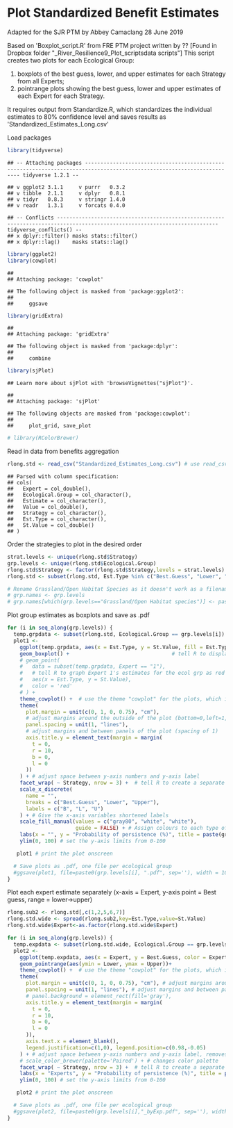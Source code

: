 Plot Standardized Benefit Estimates
================
Adapted for the SJR PTM by Abbey Camaclang
28 June 2019

Based on 'Boxplot\_script.R' from FRE PTM project written by ?? \[Found in Dropbox folder "\_River\_Resilience9\_Plot\_scriptsdata scripts"\] This script creates two plots for each Ecological Group:
1) boxplots of the best guess, lower, and upper estimates for each Strategy from all Experts;
2) pointrange plots showing the best guess, lower and upper estimates of each Expert for each Strategy.

It requires output from Standardize.R, which standardizes the individual estimates to 80% confidence level and saves results as 'Standardized\_Estimates\_Long.csv'

Load packages

``` r
library(tidyverse)
```

    ## -- Attaching packages ----------------------------------------------------------------------------------------------------------------------- tidyverse 1.2.1 --

    ## v ggplot2 3.1.1     v purrr   0.3.2
    ## v tibble  2.1.1     v dplyr   0.8.1
    ## v tidyr   0.8.3     v stringr 1.4.0
    ## v readr   1.3.1     v forcats 0.4.0

    ## -- Conflicts -------------------------------------------------------------------------------------------------------------------------- tidyverse_conflicts() --
    ## x dplyr::filter() masks stats::filter()
    ## x dplyr::lag()    masks stats::lag()

``` r
library(ggplot2)
library(cowplot)
```

    ## 
    ## Attaching package: 'cowplot'

    ## The following object is masked from 'package:ggplot2':
    ## 
    ##     ggsave

``` r
library(gridExtra)
```

    ## 
    ## Attaching package: 'gridExtra'

    ## The following object is masked from 'package:dplyr':
    ## 
    ##     combine

``` r
library(sjPlot)
```

    ## Learn more about sjPlot with 'browseVignettes("sjPlot")'.

    ## 
    ## Attaching package: 'sjPlot'

    ## The following objects are masked from 'package:cowplot':
    ## 
    ##     plot_grid, save_plot

``` r
# library(RColorBrewer)
```

Read in data from benefits aggregation

``` r
rlong.std <- read_csv("Standardized_Estimates_Long.csv") # use read_csv to make sure factors read in as character
```

    ## Parsed with column specification:
    ## cols(
    ##   Expert = col_double(),
    ##   Ecological.Group = col_character(),
    ##   Estimate = col_character(),
    ##   Value = col_double(),
    ##   Strategy = col_character(),
    ##   Est.Type = col_character(),
    ##   St.Value = col_double()
    ## )

Order the strategies to plot in the desired order

``` r
strat.levels <- unique(rlong.std$Strategy)
grp.levels <- unique(rlong.std$Ecological.Group)
rlong.std$Strategy <- factor(rlong.std$Strategy,levels = strat.levels)
rlong.std <- subset(rlong.std, Est.Type %in% c("Best.Guess", "Lower", "Upper")) # Subset to remove confidence estimates

# Rename Grassland/Open Habitat Species as it doesn't work as a filename as is (now done in combineTables.R instead)
# grp.names <- grp.levels
# grp.names[which(grp.levels=="Grassland/Open Habitat species")] <- paste0("Grassland Species")
```

Plot group estimates as boxplots and save as .pdf

``` r
for (i in seq_along(grp.levels)) {
  temp.grpdata <- subset(rlong.std, Ecological.Group == grp.levels[i])
  plot1 <-
    ggplot(temp.grpdata, aes(x = Est.Type, y = St.Value, fill = Est.Type)) + # using the data Ecological group, graph Estimate Type on x-axis and St.Value on y-axis, and colour the boxplots by estimate type
    geom_boxplot() +                                 # tell R to display data in boxplot form
    # geom_point(
    #   data = subset(temp.grpdata, Expert == "1"),
    #   # tell R to graph Expert 1's estimates for the ecol grp as red datapoints on top of the boxplots (keeping Estimate Type on x-axis and St.Value on y-axis)
    #   aes(x = Est.Type, y = St.Value),
    #   color = 'red'
    # ) +
    theme_cowplot() +  # use the theme "cowplot" for the plots, which is a nice minimalist theme
    theme(
      plot.margin = unit(c(0, 1, 0, 0.75), "cm"),
      # adjust margins around the outside of the plot (bottom=0,left=1,top=0,right=0.5)
      panel.spacing = unit(1, "lines"),
      # adjust margins and between panels of the plot (spacing of 1)
      axis.title.y = element_text(margin = margin(
        t = 0,
        r = 10,
        b = 0,
        l = 0
      ))
    ) + # adjust space between y-axis numbers and y-axis label
    facet_wrap( ~ Strategy, nrow = 3) +  # tell R to create a separate panel of estimates for each management strategy
    scale_x_discrete(
      name = "",
      breaks = c("Best.Guess", "Lower", "Upper"),
      labels = c("B", "L", "U")
    ) + # Give the x-axis variables shortened labels
    scale_fill_manual(values = c("gray80", "white", "white"),
                      guide = FALSE) + # Assign colours to each type of estimate and don't show a legend
    labs(x = "", y = "Probability of persistence (%)", title = paste(grp.levels[i])) +  # put a horizontal label for the species group on the y axis
    ylim(0, 100) # set the y-axis limits from 0-100

   plot1 # print the plot onscreen

  # Save plots as .pdf, one file per ecological group
  #ggsave(plot1, file=paste0(grp.levels[i], ".pdf", sep=''), width = 10, height = 8, units = "in")
}
```

Plot each expert estimate separately (x-axis = Expert, y-axis point = Best guess, range = lower-&gt;upper)

``` r
rlong.sub2 <- rlong.std[,c(1,2,5,6,7)]
rlong.std.wide <- spread(rlong.sub2,key=Est.Type,value=St.Value)
rlong.std.wide$Expert<-as.factor(rlong.std.wide$Expert)

for (i in seq_along(grp.levels)) {
  temp.expdata <- subset(rlong.std.wide, Ecological.Group == grp.levels[i])
  plot2 <-
    ggplot(temp.expdata, aes(x = Expert, y = Best.Guess, color = Expert)) + # using the data Ecological group, graph Estimate Type on x-axis and St.Value on y-axis, and colour the boxplots by estimate type
    geom_pointrange(aes(ymin = Lower, ymax = Upper))+
    theme_cowplot() +  # use the theme "cowplot" for the plots, which is a nice minimalist theme
    theme(
      plot.margin = unit(c(0, 1, 0, 0.75), "cm"), # adjust margins around the outside of the plot (bottom=0,left=1,top=0,right=0.5)
      panel.spacing = unit(1, "lines"), # adjust margins and between panels of the plot (spacing of 1)
      # panel.background = element_rect(fill='gray'),
      axis.title.y = element_text(margin = margin(
        t = 0,
        r = 10,
        b = 0,
        l = 0
      )),
      axis.text.x = element_blank(),
      legend.justification=c(1,0), legend.position=c(0.98,-0.05)
    ) + # adjust space between y-axis numbers and y-axis label, removes x-axis tick labels, repositions legend box
    # scale_color_brewer(palette='Paired') + # changes color palette
    facet_wrap( ~ Strategy, nrow = 3) +  # tell R to create a separate panel of estimates for each management strategy
    labs(x = "Experts", y = "Probability of persistence (%)", title = paste(grp.levels[i])) +  # put a horizontal label for the species group on the y axis
    ylim(0, 100) # set the y-axis limits from 0-100

   plot2 # print the plot onscreen

  # Save plots as .pdf, one file per ecological group
  #ggsave(plot2, file=paste0(grp.levels[i],"_byExp.pdf", sep=''), width = 10, height = 8, units = "in")
}
```
